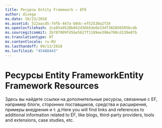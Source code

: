 ```yaml
---
title: Ресурсы Entity Framework — EF6
author: divega
ms.date: 10/23/2016
ms.assetid: 522aacd5-74fb-447a-b0dc-ef52530a2f34
ms.openlocfilehash: 2ce85a9528b042d36b5de0e33df302856595bcdb
ms.sourcegitcommit: 2b787009fd5be5627f1189ee396e708cd130e07b
ms.translationtype: HT
ms.contentlocale: ru-RU
ms.lasthandoff: 09/13/2018
ms.locfileid: "45488443"
---
```

# <a name="entity-framework-resources"></a><span data-ttu-id="c8509-102">Ресурсы Entity Framework</span><span class="sxs-lookup"><span data-stu-id="c8509-102">Entity Framework Resources</span></span>
<span data-ttu-id="c8509-103">Здесь вы найдете ссылки на дополнительные ресурсы, связанные с EF, например блоги, сторонних поставщиков, средства и расширения, примеры внедрения и т. д.</span><span class="sxs-lookup"><span data-stu-id="c8509-103">Here you will find links and references to additional information related to EF, like blogs, third-party providers, tools and extensions, case studies, etc.</span></span>
